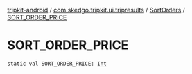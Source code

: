 [tripkit-android](../../index.md) / [com.skedgo.tripkit.ui.tripresults](../index.md) / [SortOrders](index.md) / [SORT_ORDER_PRICE](./-s-o-r-t_-o-r-d-e-r_-p-r-i-c-e.md)

# SORT_ORDER_PRICE

`static val SORT_ORDER_PRICE: `[`Int`](https://kotlinlang.org/api/latest/jvm/stdlib/kotlin/-int/index.html)